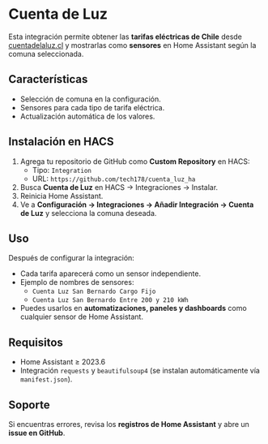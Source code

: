 # Cuenta de Luz

Esta integración permite obtener las **tarifas eléctricas de Chile** desde [cuentadelaluz.cl](https://cuentadelaluz.cl/) y mostrarlas como **sensores** en Home Assistant según la comuna seleccionada.

## Características

- Selección de comuna en la configuración.
- Sensores para cada tipo de tarifa eléctrica.
- Actualización automática de los valores.

## Instalación en HACS

1. Agrega tu repositorio de GitHub como **Custom Repository** en HACS:
   - Tipo: `Integration`
   - URL: `https://github.com/tech178/cuenta_luz_ha`
2. Busca **Cuenta de Luz** en HACS → Integraciones → Instalar.
3. Reinicia Home Assistant.
4. Ve a **Configuración → Integraciones → Añadir Integración → Cuenta de Luz** y selecciona la comuna deseada.

## Uso

Después de configurar la integración:

- Cada tarifa aparecerá como un sensor independiente.
- Ejemplo de nombres de sensores:
  - `Cuenta Luz San Bernardo Cargo Fijo`
  - `Cuenta Luz San Bernardo Entre 200 y 210 kWh`
- Puedes usarlos en **automatizaciones, paneles y dashboards** como cualquier sensor de Home Assistant.

## Requisitos

- Home Assistant ≥ 2023.6
- Integración `requests` y `beautifulsoup4` (se instalan automáticamente vía `manifest.json`).

## Soporte

Si encuentras errores, revisa los **registros de Home Assistant** y abre un **issue en GitHub**.

